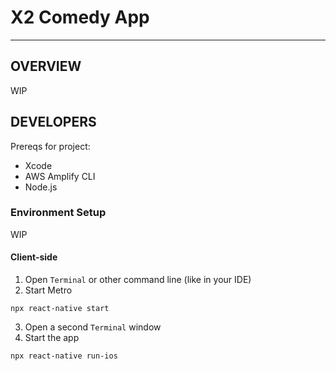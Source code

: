 # X2 Comedy App
---------------
## OVERVIEW
WIP

## DEVELOPERS
Prereqs for project:
- Xcode
- AWS Amplify CLI
- Node.js

### Environment Setup
WIP
#### Client-side
1. Open `Terminal` or other command line (like in your IDE)
2. Start Metro
```
npx react-native start
```
3. Open a second `Terminal` window
4. Start the app
```
npx react-native run-ios
```
   